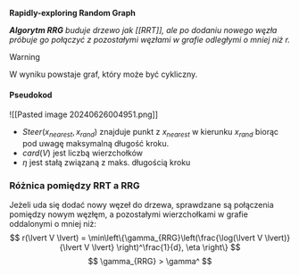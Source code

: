 **Rapidly-exploring Random Graph**

***Algorytm RRG** buduje drzewo jak [[RRT]], ale po dodaniu nowego węzła próbuje go połączyć z pozostałymi węzłami w grafie odległymi o mniej niż $r$.* 
>[!WARNING]
>W wyniku powstaje graf, który może być cykliczny.

#### Pseudokod
![[Pasted image 20240626004951.png]]
- $Steer(x_{nearest}, x_{rand})$ znajduje punkt z $x_{nearest}$ w kierunku $x_{rand}$ biorąc pod uwagę maksymalną długość kroku.
- $card(V)$ jest liczbą wierzchołków
- $\eta$ jest stałą związaną z maks. długością kroku

### Różnica pomiędzy RRT a RRG
Jeżeli uda się dodać nowy węzeł do drzewa, sprawdzane są połączenia pomiędzy nowym węzłęm, a pozostałymi wierzchołkami w grafie oddalonymi o mniej niż:
$$
r(\lvert V \lvert) = \min\left\{\gamma_{RRG}\left(\frac{\log(\lvert V \lvert)}{\lvert V \lvert} \right)^\frac{1}{d}, \eta \right\}
$$
$$
\gamma_{RRG} > \gamma^
$$